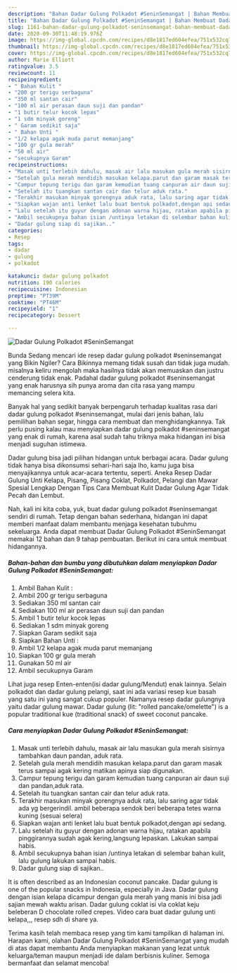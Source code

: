 ```yaml
---
description: "Bahan Dadar Gulung Polkadot #SeninSemangat | Bahan Membuat Dadar Gulung Polkadot #SeninSemangat Yang Sedap"
title: "Bahan Dadar Gulung Polkadot #SeninSemangat | Bahan Membuat Dadar Gulung Polkadot #SeninSemangat Yang Sedap"
slug: 1161-bahan-dadar-gulung-polkadot-seninsemangat-bahan-membuat-dadar-gulung-polkadot-seninsemangat-yang-sedap
date: 2020-09-30T11:48:19.976Z
image: https://img-global.cpcdn.com/recipes/d8e1817ed604efea/751x532cq70/dadar-gulung-polkadot-seninsemangat-foto-resep-utama.jpg
thumbnail: https://img-global.cpcdn.com/recipes/d8e1817ed604efea/751x532cq70/dadar-gulung-polkadot-seninsemangat-foto-resep-utama.jpg
cover: https://img-global.cpcdn.com/recipes/d8e1817ed604efea/751x532cq70/dadar-gulung-polkadot-seninsemangat-foto-resep-utama.jpg
author: Marie Elliott
ratingvalue: 3.5
reviewcount: 11
recipeingredient:
- " Bahan Kulit "
- "200 gr terigu serbaguna"
- "350 ml santan cair"
- "100 ml air perasan daun suji dan pandan"
- "1 butir telur kocok lepas"
- "1 sdm minyak goreng"
- " Garam sedikit saja"
- " Bahan Unti "
- "1/2 kelapa agak muda parut memanjang"
- "100 gr gula merah"
- "50 ml air"
- "secukupnya Garam"
recipeinstructions:
- "Masak unti terlebih dahulu, masak air lalu masukan gula merah sisirnya tambahkan daun pandan, aduk rata."
- "Setelah gula merah mendidih masukan kelapa.parut dan garam masak terus sampai agak kering matikan apinya siap digunakan."
- "Campur tepung terigu dan garam kemudian tuang canpuran air daun suji dan pandan,aduk rata."
- "Setelah itu tuangkan santan cair dan telur aduk rata."
- "Terakhir masukan minyak gorengnya aduk rata, lalu saring agar tidak ada yg bergerindil. ambil beberapa sendok beri beberapa tetes warna kuning (sesuai selera)"
- "Siapkan wajan anti lenket lalu buat bentuk polkadot,dengan api sedang."
- "Lalu setelah itu guyur dengan adonan warna hijau, ratakan apabila pinggirannya sudah agak kering,langsung lepaskan. Lakukan sampai habis."
- "Ambil secukupnya bahan isian /untinya letakan di selembar bahan kulit, lalu gulung lakukan sampai habis."
- "Dadar gulung siap di sajikan.."
categories:
- Resep
tags:
- dadar
- gulung
- polkadot

katakunci: dadar gulung polkadot 
nutrition: 190 calories
recipecuisine: Indonesian
preptime: "PT39M"
cooktime: "PT46M"
recipeyield: "1"
recipecategory: Dessert

---
```



![Dadar Gulung Polkadot #SeninSemangat](https://img-global.cpcdn.com/recipes/d8e1817ed604efea/751x532cq70/dadar-gulung-polkadot-seninsemangat-foto-resep-utama.jpg)

Bunda Sedang mencari ide resep dadar gulung polkadot #seninsemangat yang Bikin Ngiler? Cara Bikinnya memang tidak susah dan tidak juga mudah. misalnya keliru mengolah maka hasilnya tidak akan memuaskan dan justru cenderung tidak enak. Padahal dadar gulung polkadot #seninsemangat yang enak harusnya sih punya aroma dan cita rasa yang mampu memancing selera kita.

Banyak hal yang sedikit banyak berpengaruh terhadap kualitas rasa dari dadar gulung polkadot #seninsemangat, mulai dari jenis bahan, lalu pemilihan bahan segar, hingga cara membuat dan menghidangkannya. Tak perlu pusing kalau mau menyiapkan dadar gulung polkadot #seninsemangat yang enak di rumah, karena asal sudah tahu triknya maka hidangan ini bisa menjadi suguhan istimewa.

Dadar gulung bisa jadi pilihan hidangan untuk berbagai acara. Dadar gulung tidak hanya bisa dikonsumsi sehari-hari saja lho, kamu juga bisa menyajikannya untuk acar-acara tertentu, seperti. Aneka Resep Dadar Gulung Unti Kelapa, Pisang, Pisang Coklat, Polkadot, Pelangi dan Mawar Spesial Lengkap Dengan Tips Cara Membuat Kulit Dadar Gulung Agar Tidak Pecah dan Lembut.


Nah, kali ini kita coba, yuk, buat dadar gulung polkadot #seninsemangat sendiri di rumah. Tetap dengan bahan sederhana, hidangan ini dapat memberi manfaat dalam membantu menjaga kesehatan tubuhmu sekeluarga. Anda dapat membuat Dadar Gulung Polkadot #SeninSemangat memakai 12 bahan dan 9 tahap pembuatan. Berikut ini cara untuk membuat hidangannya.

<!--inarticleads1-->

##### Bahan-bahan dan bumbu yang dibutuhkan dalam menyiapkan Dadar Gulung Polkadot #SeninSemangat:

1. Ambil  Bahan Kulit :
1. Ambil 200 gr terigu serbaguna
1. Sediakan 350 ml santan cair
1. Sediakan 100 ml air perasan daun suji dan pandan
1. Ambil 1 butir telur kocok lepas
1. Sediakan 1 sdm minyak goreng
1. Siapkan  Garam sedikit saja
1. Siapkan  Bahan Unti :
1. Ambil 1/2 kelapa agak muda parut memanjang
1. Siapkan 100 gr gula merah
1. Gunakan 50 ml air
1. Ambil secukupnya Garam


Lihat juga resep Enten-enten(isi dadar gulung/Mendut) enak lainnya. Selain polkadot dan dadar gulung pelangi, saat ini ada variasi resep kue basah yang satu ini yang sangat cukup populer. Namanya resep dadar gulungnya yaitu dadar gulung mawar. Dadar gulung (lit: &#34;rolled pancake/omelette&#34;) is a popular traditional kue (traditional snack) of sweet coconut pancake. 

<!--inarticleads2-->

##### Cara menyiapkan Dadar Gulung Polkadot #SeninSemangat:

1. Masak unti terlebih dahulu, masak air lalu masukan gula merah sisirnya tambahkan daun pandan, aduk rata.
1. Setelah gula merah mendidih masukan kelapa.parut dan garam masak terus sampai agak kering matikan apinya siap digunakan.
1. Campur tepung terigu dan garam kemudian tuang canpuran air daun suji dan pandan,aduk rata.
1. Setelah itu tuangkan santan cair dan telur aduk rata.
1. Terakhir masukan minyak gorengnya aduk rata, lalu saring agar tidak ada yg bergerindil. ambil beberapa sendok beri beberapa tetes warna kuning (sesuai selera)
1. Siapkan wajan anti lenket lalu buat bentuk polkadot,dengan api sedang.
1. Lalu setelah itu guyur dengan adonan warna hijau, ratakan apabila pinggirannya sudah agak kering,langsung lepaskan. Lakukan sampai habis.
1. Ambil secukupnya bahan isian /untinya letakan di selembar bahan kulit, lalu gulung lakukan sampai habis.
1. Dadar gulung siap di sajikan..


It is often described as an Indonesian coconut pancake. Dadar gulung is one of the popular snacks in Indonesia, especially in Java. Dadar gulung dengan isian kelapa dicampur dengan gula merah yang manis ini bisa jadi sajian mewah waktu arisan. Dadar gulung coklat isi vla coklat keju beleberan D chocolate rolled crepes. Video cara buat dadar gulung unti kelapa,,, resep sdh di share ya. 

Terima kasih telah membaca resep yang tim kami tampilkan di halaman ini. Harapan kami, olahan Dadar Gulung Polkadot #SeninSemangat yang mudah di atas dapat membantu Anda menyiapkan makanan yang lezat untuk keluarga/teman maupun menjadi ide dalam berbisnis kuliner. Semoga bermanfaat dan selamat mencoba!
